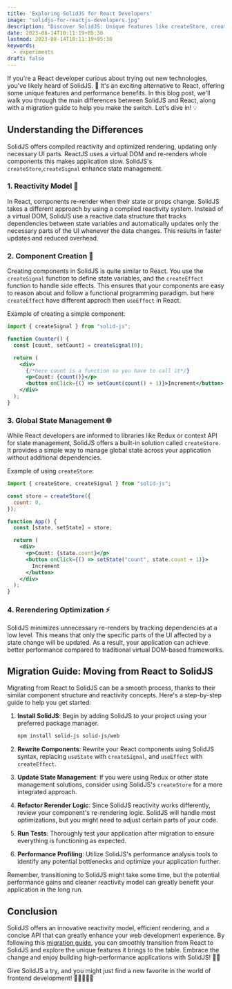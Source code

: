 ```yaml
---
title: 'Exploring SolidJS for React Developers'
image: "solidjs-for-reactjs-developers.jpg"
description: "Discover SolidJS: Unique features like createStore, createSignal. Smooth migration from React. Build high-performance apps! 🚀🔥"
date: 2023-08-14T10:11:19+05:30
lastmod: 2023-08-14T10:11:19+05:30
keywords:
  - experiments
draft: false
---
```


If you're a React developer curious about trying out new technologies, you've likely heard of SolidJS. 🎉 It's an exciting alternative to React, offering some unique features and performance benefits. In this blog post, we'll walk you through the main differences between SolidJS and React, along with a migration guide to help you make the switch. Let's dive in! 💡

## Understanding the Differences

SolidJS offers compiled reactivity and optimized rendering, updating only necessary UI parts. ReactJS uses a virtual DOM and re-renders whole components this makes application slow. SolidJS's `createStore`,`createSignal` enhance state management.

### 1. **Reactivity Model** 🔄

In React, components re-render when their state or props change. SolidJS takes a different approach by using a compiled reactivity system. Instead of a virtual DOM, SolidJS use a reactive data structure that tracks dependencies between state variables and automatically updates only the necessary parts of the UI whenever the data changes. This results in faster updates and reduced overhead.

### 2. **Component Creation** 🧩

Creating components in SolidJS is quite similar to React. You use the `createSignal` function to define state variables, and the `createEffect` function to handle side effects. This ensures that your components are easy to reason about and follow a functional programming paradigm. but here `createEffect` have different approch then `useEffect` in React.

Example of creating a simple component:

```jsx
import { createSignal } from "solid-js";

function Counter() {
  const [count, setCount] = createSignal(0);

  return (
    <div>
      {/*here count is a function so you have to call it*/}
      <p>Count: {count()}</p>
      <button onClick={() => setCount(count() + 1)}>Increment</button>
    </div>
  );
}
```

### 3. **Global State Management** 🌐

While React developers are informed to libraries like Redux or context API for state management, SolidJS offers a built-in solution called `createStore`. It provides a simple way to manage global state across your application without additional dependencies.

Example of using `createStore`:

```jsx
import { createStore, createSignal } from "solid-js";

const store = createStore({
  count: 0,
});

function App() {
  const [state, setState] = store;

  return (
    <div>
      <p>Count: {state.count}</p>
      <button onClick={() => setState("count", state.count + 1)}>
        Increment
      </button>
    </div>
  );
}
```

### 4. **Rerendering Optimization** ⚡️

SolidJS minimizes unnecessary re-renders by tracking dependencies at a low level. This means that only the specific parts of the UI affected by a state change will be updated. As a result, your application can achieve better performance compared to traditional virtual DOM-based frameworks.

## Migration Guide: Moving from React to SolidJS

Migrating from React to SolidJS can be a smooth process, thanks to their similar component structure and reactivity concepts. Here's a step-by-step guide to help you get started:

1. **Install SolidJS**: Begin by adding SolidJS to your project using your preferred package manager.

   ```sh
   npm install solid-js solid-js/web
   ```

2. **Rewrite Components**: Rewrite your React components using SolidJS syntax, replacing `useState` with `createSignal`, and `useEffect` with `createEffect`.

3. **Update State Management**: If you were using Redux or other state management solutions, consider using SolidJS's `createStore` for a more integrated approach.

4. **Refactor Rerender Logic**: Since SolidJS reactivity works differently, review your component's re-rendering logic. SolidJS will handle most optimizations, but you might need to adjust certain parts of your code.

5. **Run Tests**: Thoroughly test your application after migration to ensure everything is functioning as expected.

6. **Performance Profiling**: Utilize SolidJS's performance analysis tools to identify any potential bottlenecks and optimize your application further.

Remember, transitioning to SolidJS might take some time, but the potential performance gains and cleaner reactivity model can greatly benefit your application in the long run.

## Conclusion

SolidJS offers an innovative reactivity model, efficient rendering, and a concise API that can greatly enhance your web development experience. By following this [migration guide](https://www.solidjs.com/tutorial/introduction_basics), you can smoothly transition from React to SolidJS and explore the unique features it brings to the table. Embrace the change and enjoy building high-performance applications with SolidJS! 🚀🎈

Give SolidJS a try, and you might just find a new favorite in the world of frontend development! 🌟👩‍💻👨‍💻